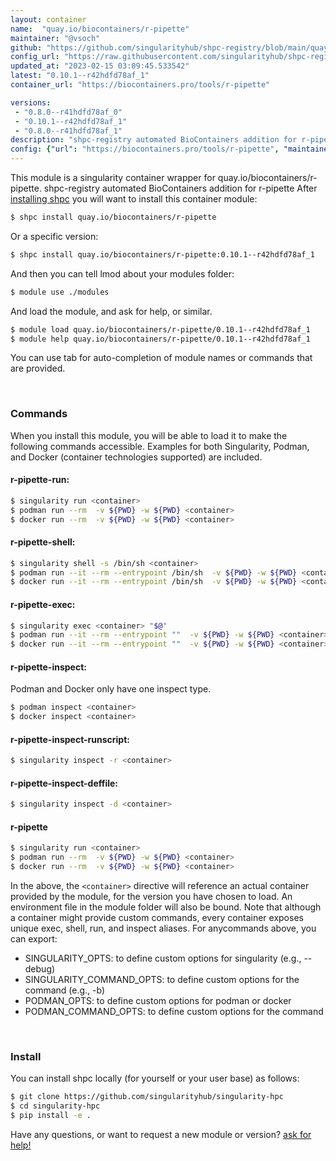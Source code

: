 ```yaml
---
layout: container
name:  "quay.io/biocontainers/r-pipette"
maintainer: "@vsoch"
github: "https://github.com/singularityhub/shpc-registry/blob/main/quay.io/biocontainers/r-pipette/container.yaml"
config_url: "https://raw.githubusercontent.com/singularityhub/shpc-registry/main/quay.io/biocontainers/r-pipette/container.yaml"
updated_at: "2023-02-15 03:09:45.533542"
latest: "0.10.1--r42hdfd78af_1"
container_url: "https://biocontainers.pro/tools/r-pipette"

versions:
 - "0.8.0--r41hdfd78af_0"
 - "0.10.1--r42hdfd78af_1"
 - "0.8.0--r41hdfd78af_1"
description: "shpc-registry automated BioContainers addition for r-pipette"
config: {"url": "https://biocontainers.pro/tools/r-pipette", "maintainer": "@vsoch", "description": "shpc-registry automated BioContainers addition for r-pipette", "latest": {"0.10.1--r42hdfd78af_1": "sha256:6a9cf12053e3e28412e519dfee8562db04ea2fadf522354a4332b10a2c6ce596"}, "tags": {"0.8.0--r41hdfd78af_0": "sha256:5ac1750a3fdd6f03d7b8b54ab314e91e1c5b5a9c5324a21cecc549e83969f0f2", "0.10.1--r42hdfd78af_1": "sha256:6a9cf12053e3e28412e519dfee8562db04ea2fadf522354a4332b10a2c6ce596", "0.8.0--r41hdfd78af_1": "sha256:92ce019b66d0b33c0732e6aba0718709e208e8d61557d08a80a8df66477b44ea"}, "docker": "quay.io/biocontainers/r-pipette"}
---
```


This module is a singularity container wrapper for quay.io/biocontainers/r-pipette.
shpc-registry automated BioContainers addition for r-pipette
After [installing shpc](#install) you will want to install this container module:


```bash
$ shpc install quay.io/biocontainers/r-pipette
```

Or a specific version:

```bash
$ shpc install quay.io/biocontainers/r-pipette:0.10.1--r42hdfd78af_1
```

And then you can tell lmod about your modules folder:

```bash
$ module use ./modules
```

And load the module, and ask for help, or similar.

```bash
$ module load quay.io/biocontainers/r-pipette/0.10.1--r42hdfd78af_1
$ module help quay.io/biocontainers/r-pipette/0.10.1--r42hdfd78af_1
```

You can use tab for auto-completion of module names or commands that are provided.

<br>

### Commands

When you install this module, you will be able to load it to make the following commands accessible.
Examples for both Singularity, Podman, and Docker (container technologies supported) are included.

#### r-pipette-run:

```bash
$ singularity run <container>
$ podman run --rm  -v ${PWD} -w ${PWD} <container>
$ docker run --rm  -v ${PWD} -w ${PWD} <container>
```

#### r-pipette-shell:

```bash
$ singularity shell -s /bin/sh <container>
$ podman run --it --rm --entrypoint /bin/sh  -v ${PWD} -w ${PWD} <container>
$ docker run --it --rm --entrypoint /bin/sh  -v ${PWD} -w ${PWD} <container>
```

#### r-pipette-exec:

```bash
$ singularity exec <container> "$@"
$ podman run --it --rm --entrypoint ""  -v ${PWD} -w ${PWD} <container> "$@"
$ docker run --it --rm --entrypoint ""  -v ${PWD} -w ${PWD} <container> "$@"
```

#### r-pipette-inspect:

Podman and Docker only have one inspect type.

```bash
$ podman inspect <container>
$ docker inspect <container>
```

#### r-pipette-inspect-runscript:

```bash
$ singularity inspect -r <container>
```

#### r-pipette-inspect-deffile:

```bash
$ singularity inspect -d <container>
```



#### r-pipette

```bash
$ singularity run <container>
$ podman run --rm  -v ${PWD} -w ${PWD} <container>
$ docker run --rm  -v ${PWD} -w ${PWD} <container>
```


In the above, the `<container>` directive will reference an actual container provided
by the module, for the version you have chosen to load. An environment file in the
module folder will also be bound. Note that although a container
might provide custom commands, every container exposes unique exec, shell, run, and
inspect aliases. For anycommands above, you can export:

 - SINGULARITY_OPTS: to define custom options for singularity (e.g., --debug)
 - SINGULARITY_COMMAND_OPTS: to define custom options for the command (e.g., -b)
 - PODMAN_OPTS: to define custom options for podman or docker
 - PODMAN_COMMAND_OPTS: to define custom options for the command

<br>

### Install

You can install shpc locally (for yourself or your user base) as follows:

```bash
$ git clone https://github.com/singularityhub/singularity-hpc
$ cd singularity-hpc
$ pip install -e .
```

Have any questions, or want to request a new module or version? [ask for help!](https://github.com/singularityhub/singularity-hpc/issues)